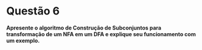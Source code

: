 # Questão 6

**Apresente o algoritmo de Construção de Subconjuntos para transformação de um NFA em um DFA e explique seu funcionamento com um exemplo.**

